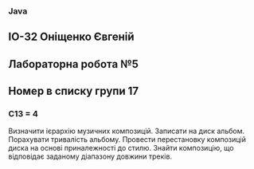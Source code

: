 ### Java
## ІО-32 Оніщенко Євгеній
## Лабораторна робота №5
## Номер в списку групи 17
### С13 = 4
Визначити ієрархію музичних композицій. Записати на диск альбом. Порахувати тривалість альбому. Провести перестановку композицій диска на основі приналежності до стилю. Знайти композицію, що відповідає заданому діапазону довжини треків.
